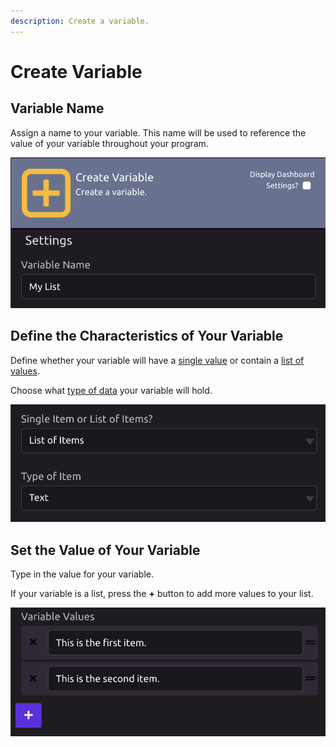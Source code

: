 ```yaml
---
description: Create a variable.
---
```


# Create Variable

## **Variable Name**

Assign a name to your variable. This name will be used to reference the value of your variable throughout your program.

![](../../../.gitbook/assets/create_variable.png)

## **Define the Characteristics of Your Variable**

Define whether your variable will have a [single value](../../../introduction/variables.md#single-item) or contain a [list of values](../../../introduction/variables.md#lists).

Choose what [type of data](../../../introduction/variables.md#variable-types) your variable will hold.

![](../../../.gitbook/assets/variable_type.png)

## **Set the Value of Your Variable**

Type in the value for your variable.

If your variable is a list, press the **+** button to add more values to your list.

![](../../../.gitbook/assets/variable_values.png)

